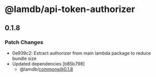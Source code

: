 # @lamdb/api-token-authorizer

## 0.1.8

### Patch Changes

- 0e939c2: Extract authorizer from main lambda package to reduce bundle size
- Updated dependencies [b85b798]
  - @lamdb/commons@0.1.8
